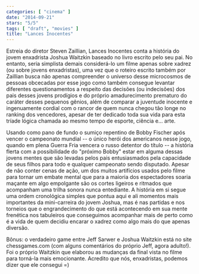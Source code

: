 ```yaml
---
categories: [ "cinema" ]
date: "2014-09-21"
stars: "5/5"
tags: [ "draft", "movies" ]
title: "Lances Inocentes"
---
```

Estreia do diretor Steven Zaillian, Lances Inocentes conta a história do
jovem enxadrista Joshua Waitzkin baseado no livro escrito pelo seu pai. No
entanto, seria simplista demais considerá-lo um filme apenas sobre xadrez
(ou sobre jovens enxadristas), uma vez que o roteiro escrito também
por Zaillian busca não apenas compreender o universo desse microcosmos
de pessoas obcecadas por esse jogo como também consegue levantar
diferentes questionamentos a respeito das decisões (ou indecisões) dos
pais desses jovens prodígios e do próprio amadurecimento prematuro do
caráter desses pequenos gênios, além de comparar a juventude inocente
e ingenuamente cordial com o rancor de quem nunca chegou tão longe no
ranking dos vencedores, apesar de ter dedicado toda sua vida para esta
tríade lógica chamada ao mesmo tempo de esporte, ciência e... arte.

Usando como pano de fundo o sumiço repentino de Bobby Fischer após
vencer o campeonato mundial -- o único herói dos americanos nesse
jogo, quando em plena Guerra Fria vencera o russo detentor do título
-- a história flerta com a possibilidade do "próximo Bobby" estar em
alguma dessas jovens mentes que são levadas pelos pais entusiasmados
pela capacidade de seus filhos para todo e qualquer campeonato sendo
disputado. Apesar de não conter cenas de ação, um dos muitos
artifícios usados pelo filme para tornar um embate mental que para
a maioria dos espectadores soaria maçante em algo empolgante são
os cortes ligeiros e ritmados que acompanham uma trilha sonora nunca
entediante. A história em si segue uma ordem cronológica simples que
pontua aqui e ali momentos mais importantes da mini-carreira do jovem
Joshua, mas é nas partidas e nos torneios que o engrandecimento do que
está acontecendo em sua mente frenética nos tabuleiros que conseguimos
acompanhar mais de perto como é a vida de quem decidiu encarar o xadrez
como algo mais do que apenas diversão.

Bônus: o verdadeiro game entre Jeff Sarwer e Joshua Waitzkin está no
site chessgames.com (com alguns comentários do próprio Jeff, agora
adulto!). Foi o próprio Waitzkin que elaborou as mudanças da final
vista no filme para torná-la mais emocionante. Acredito que nós,
enxadristas, podemos dizer que ele consegui =)
